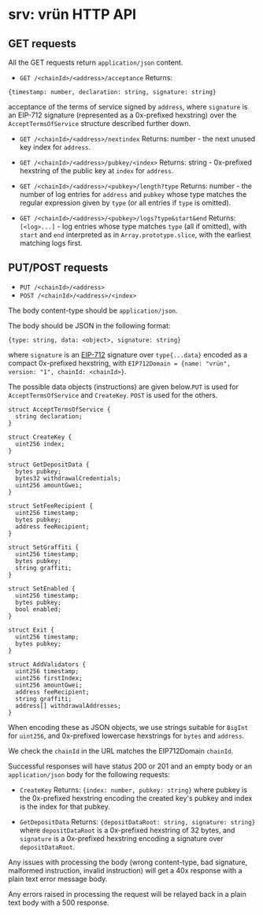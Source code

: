 # srv: vrün HTTP API

## GET requests

All the GET requests return `application/json` content.

- `GET /<chainId>/<address>/acceptance`
Returns:
```
{timestamp: number, declaration: string, signature: string}
```
acceptance of the terms of service signed by `address`, where `signature` is an
EIP-712 signature (represented as a 0x-prefixed hexstring) over the
`AcceptTermsOfService` structure described further down.

- `GET /<chainId>/<address>/nextindex`
Returns: number - the next unused key index for `address`.

- `GET /<chainId>/<address>/pubkey/<index>`
Returns: string - 0x-prefixed hexstring of the public key at `index` for
`address`.

- `GET /<chainId>/<address>/<pubkey>/length?type`
Returns: number - the number of log entries for `address` and `pubkey` whose
type matches the regular expression given by `type` (or all entries if `type`
is omitted).

- `GET /<chainId>/<address>/<pubkey>/logs?type&start&end`
Returns: `[<log>...]` - log entries whose type matches `type` (all if omitted),
with `start` and `end` interpreted as in `Array.prototype.slice`, with the
earliest matching logs first.

## PUT/POST requests

- `PUT /<chainId>/<address>`
- `POST /<chainId>/<address>/<index>`

The body content-type should be `application/json`.

The body should be JSON in the following format:
```
{type: string, data: <object>, signature: string}
```
where `signature` is an [EIP-712](https://eips.ethereum.org/EIPS/eip-712)
signature over `type{...data}` encoded as a compact 0x-prefixed hexstring, with
`EIP712Domain = {name: "vrün", version: "1", chainId: <chainId>}`.

The possible data objects (instructions) are given below.`PUT` is used for
`AcceptTermsOfService` and `CreateKey`. `POST` is used for the others.

```
struct AcceptTermsOfService {
  string declaration;
}

struct CreateKey {
  uint256 index;
}

struct GetDepositData {
  bytes pubkey;
  bytes32 withdrawalCredentials;
  uint256 amountGwei;
}

struct SetFeeRecipient {
  uint256 timestamp;
  bytes pubkey;
  address feeRecipient;
}

struct SetGraffiti {
  uint256 timestamp;
  bytes pubkey;
  string graffiti;
}

struct SetEnabled {
  uint256 timestamp;
  bytes pubkey;
  bool enabled;
}

struct Exit {
  uint256 timestamp;
  bytes pubkey;
}

struct AddValidators {
  uint256 timestamp;
  uint256 firstIndex;
  uint256 amountGwei;
  address feeRecipient;
  string graffiti;
  address[] withdrawalAddresses;
}
```

When encoding these as JSON objects, we use strings suitable for `BigInt` for
`uint256`, and 0x-prefixed lowercase hexstrings for `bytes` and `address`.

We check the `chainId` in the URL matches the EIP712Domain `chainId`.

Successful responses will have status 200 or 201 and an empty body or an
`application/json` body for the following requests:

- `CreateKey` Returns: `{index: number, pubkey: string}`
where pubkey is the 0x-prefixed hexstring encoding the created key's pubkey
and index is the index for that pubkey.

- `GetDepositData` Returns: `{depositDataRoot: string, signature: string}`
where `depositDataRoot` is a 0x-prefixed hexstring of 32 bytes, and
`signature` is a 0x-prefixed hexstring encoding a signature over
`depositDataRoot`.

Any issues with processing the body (wrong content-type, bad signature,
malformed instruction, invalid instruction) will get a 40x response with a
plain text error message body.

Any errors raised in processing the request will be relayed back in a plain
text body with a 500 response.
